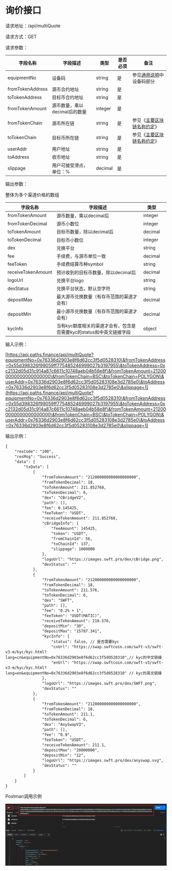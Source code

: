 # 询价接口

请求地址：/api/multiQuote

请求方式：GET

请求参数：

| 字段名称             | 字段描述               | 类型      | 是否必须 | 备注                                                                               |
| ---------------- | ------------------ | ------- | ---- | -------------------------------------------------------------------------------- |
| equipmentNo      | 设备码                | string  | 是    | 参见[通用说明](../ji-ben-shuo-ming/tong-yong-shuo-ming.md#she-bei-ma-shuo-ming)中设备码部分  |
| fromTokenAddress | 源币合约地址             | string  | 是    |                                                                                  |
| toTokenAddress   | 目标币合约地址            | string  | 是    |                                                                                  |
| fromTokenAmount  | 源币数量，乘以decimal后的数量 | integer | 是    |                                                                                  |
| fromTokenChain   | 源币所在链              | string  | 是    | 参见《[主要区块链名称约定](../ji-ben-shuo-ming/zhu-yao-qu-kuai-lian-ming-cheng-yue-ding.md)》 |
| toTokenChain     | 目标币所在链             | string  | 是    | 参见《[主要区块链名称约定](../ji-ben-shuo-ming/zhu-yao-qu-kuai-lian-ming-cheng-yue-ding.md)》 |
| userAddr         | 用户地址               | string  | 是    |                                                                                  |
| toAddress        | 收币地址               | string  | 是    |                                                                                  |
| slippage         | 用户可接受滑点，单位：%       | decimal | 是    |                                                                                  |

输出参数：

整体为多个渠道价格的数组

| 字段名称               | 字段描述                                     | 类型      |   |
| ------------------ | ---------------------------------------- | ------- | - |
| fromTokenAmount    | 源币数量，乘以decimal后                          | integer |   |
| fromTokenDecimal   | 源币小数位                                    | integer |   |
| toTokenAmount      | 目标币数量，除以decimal后                         | decimal |   |
| toTokenDecimal     | 目标币小数位                                   | integer |   |
| dex                | 兑换平台                                     | string  |   |
| fee                | 手续费，与源币单位一致                              | decimal |   |
| feeToken           | 手续费结算币种symbol                            | string  |   |
| receiveTokenAmount | 预计收到的目标币数量，除以decimal后                    | decimal |   |
| logoUrl            | 兑换平台logo                                 | string  |   |
| dexStatus          | 兑换平台状态，默认空字符                             | string  |   |
| depositMax         | 最大源币兑换数量（有存币范围的渠道才会有）                    | decimal |   |
| depositMin         | 最小源币兑换数量（有存币范围的渠道才会有）                    | decimal |   |
| kycInfo            | 当有kyc额度相关的渠道才会有，包含是否需要kyc的status和中英文链接字段 | object  |   |

输入示例：

[https://api.paths.finance/api/multiQuote?equipmentNo=0x76336d2903e8f6d62cc3f5d0528310\&fromTokenAddress=0x55d398326f99059ff775485246999027b3197955\&toTokenAddress=0xc2132d05d31c914a87c6611c10748aeb04b58e8f\&fromTokenAmount=212000000000000000000\&fromTokenChain=BSC\&toTokenChain=POLYGON\&userAddr=0x76336d2903e8f6d62cc3f5d05283108e3d2785e0\&toAddress=0x76336d2903e8f6d62cc3f5d05283108e3d2785e0\&slippage=1](https://api.paths.finance/api/multiQuote?equipmentNo=0x76336d2903e8f6d62cc3f5d0528310\&fromTokenAddress=0x55d398326f99059ff775485246999027b3197955\&toTokenAddress=0xc2132d05d31c914a87c6611c10748aeb04b58e8f\&fromTokenAmount=212000000000000000000\&fromTokenChain=BSC\&toTokenChain=POLYGON\&userAddr=0x76336d2903e8f6d62cc3f5d05283108e3d2785e0\&toAddress=0x76336d2903e8f6d62cc3f5d05283108e3d2785e0\&slippage=1)

输出示例：

```
{
    "resCode": "100",
    "resMsg": "Success",
    "data": {
        "txData": [
            {
                "fromTokenAmount": "212000000000000000000",
                "fromTokenDecimal": 18,
                "toTokenAmount": 211.852768,
                "toTokenDecimal": 6,
                "dex": "CBridgeV2",
                "path": [],
                "fee": 0.145425,
                "feeToken": "USDT",
                "receiveTokenAmount": 211.852768,
                "cBridgeInfo": {
                    "feeAmount": 145425,
                    "token": "USDT",
                    "fromChainId": 56,
                    "toChainId": 137,
                    "slippage": 1000000
                },
                "logoUrl": "https://images.swft.pro/dex/cBridge.png",
                "dexStatus": ""
            },
            {
                "fromTokenAmount": "212000000000000000000",
                "fromTokenDecimal": 18,
                "toTokenAmount": 211.576,
                "toTokenDecimal": 6,
                "dex": "SWFT",
                "path": [],
                "fee": "0.2% + 1",
                "feeToken": "USDT(MATIC)",
                "receiveTokenAmount": 210.576,
                "depositMin": "30",
                "depositMax": "15787.341",
                "kycInfo": {
                    "status": false, // 是否需要kyc
                    "cnUrl": "https://swap.swftcoin.com/swft-v3/swft-v3-m/kyc/kyc.html?lang=cn&equipmentNo=0x76336d2903e8f6d62cc3f5d0528310",// kyc的中文链接
                    "enUrl": "https://swap.swftcoin.com/swft-v3/swft-v3-m/kyc/kyc.html?lang=en&equipmentNo=0x76336d2903e8f6d62cc3f5d0528310" // kyc的英文链接
                },
                "logoUrl": "https://images.swft.pro/dex/SWFT.png",
                "dexStatus": ""
            },
            {
                "fromTokenAmount": "212000000000000000000",
                "fromTokenDecimal": 18,
                "toTokenAmount": 211.1,
                "toTokenDecimal": 6,
                "dex": "AnySwapV3",
                "path": [],
                "fee": "0.9",
                "feeToken": "USDT",
                "receiveTokenAmount": 211.1,
                "depositMax": "20000000",
                "depositMin": "12",
                "logoUrl": "https://images.swft.pro/dex/anyswap.svg",
                "dexStatus": ""
            }
        ]
    }
}
```

Postman调用示例

![](../.gitbook/assets/quote-cc.png)

